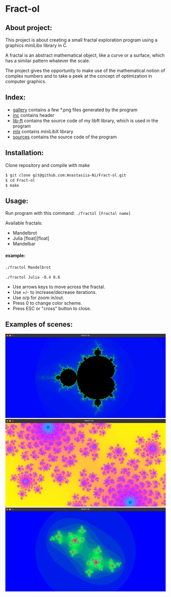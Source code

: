 # Fract-ol

## About project: 
This project is about creating a small fractal exploration program using a graphics miniLibx library in C.

A fractal is an abstract mathematical object, like a curve or a surface, which has a similar pattern whatever the scale.
 
The project gives the opportunity to make use of the mathematical notion of complex numbers and to take a peek at the concept of optimization in computer graphics.

## Index: 
- [gallery](https://github.com/Anastasiia-Ni/Fract-ol/tree/master/gallery) contains a few *.png files generated by the program
- [inc](https://github.com/Anastasiia-Ni/Fract-ol/tree/master/includes) contains header
- [lib-ft](https://github.com/Anastasiia-Ni/Fract-ol/tree/master/lib-ft) contains the source code of my libft library, which is used in the program
- [mlx](https://github.com/Anastasiia-Ni/Fract-ol/tree/master/mlx) contains miniLibX library
- [sources](https://github.com/Anastasiia-Ni/Fract-ol/tree/master/sources) contains the source code of the program

## Installation:
Clone repository and compile with make
```
$ git clone git@github.com:Anastasiia-Ni/Fract-ol.git
$ cd Fract-ol
$ make
```

## Usage:
Run program with this command:
`./fractol [Fractal name]`

Available fractals:
- Mandelbrot
- Julia [float][float]
- Mandelbar

#### example:

`./fractol Mandelbrot`

`./fractol Julia -0.4 0.6`

- Use arrows keys to move across the fractal.
- Use +/- to increase/decrease iterations.
- Use o/p for zoom in/out.
- Press 0 to change color scheme.
- Press ESC or "cross" button to close.

## Examples of scenes:
![](https://github.com/Anastasiia-Ni/Fract-ol/blob/master/gallery/Mandelbrot.png)
![](https://github.com/Anastasiia-Ni/Fract-ol/blob/master/gallery/Julia_pink.png)
![](https://github.com/Anastasiia-Ni/Fract-ol/blob/master/gallery/Julia_decrease_iter.png)
